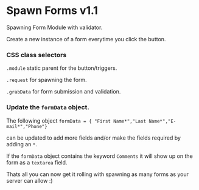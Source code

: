 Spawn Forms v1.1
==========

Spawning Form Module with validator.

Create a new instance of a form everytime you click the button.

### CSS class selectors

`.module` static parent for the button/triggers.

`.request` for spawning the form.

`.grabData` for form submission and validation.


### Update the `formData` object.

The following object `formData = { "First Name*","Last Name*","E-mail*","Phone"}` 

can be updated to add more fields and/or make the fields required by adding an `*`.

If the `formData` object contains the keyword `Comments` it will show up on the form as a `textarea` field.

Thats all you can now get it rolling with spawning as many forms as your server can allow :)